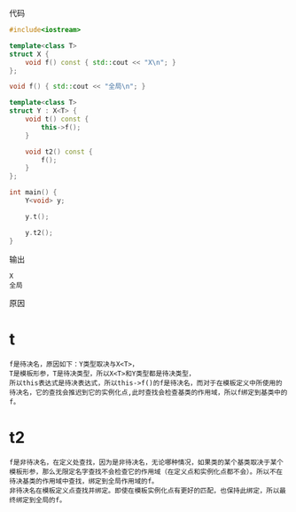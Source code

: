 代码

``` c++
#include<iostream>

template<class T>
struct X {
    void f() const { std::cout << "X\n"; }
};

void f() { std::cout << "全局\n"; }

template<class T>
struct Y : X<T> {
    void t() const {
        this->f();
    }

    void t2() const {
        f();
    }
};

int main() {
    Y<void> y;

    y.t();

    y.t2();
}
```

输出

    X
    全局

原因

# t

    f是待决名，原因如下：Y类型取决与X<T>，  
    T是模板形参，T是待决类型，所以X<T>和Y类型都是待决类型，  
    所以this表达式是待决表达式，所以this->f()的f是待决名，而对于在模板定义中所使用的待决名，它的查找会推迟到它的实例化点,此时查找会检查基类的作用域，所以f绑定到基类中的f。

# t2

    f是非待决名，在定义处查找，因为是非待决名，无论哪种情况，如果类的某个基类取决于某个模板形参，那么无限定名字查找不会检查它的作用域（在定义点和实例化点都不会）。所以不在待决基类的作用域中查找，绑定到全局作用域的f。
    非待决名在模板定义点查找并绑定。即使在模板实例化点有更好的匹配，也保持此绑定，所以最终绑定到全局的f。
